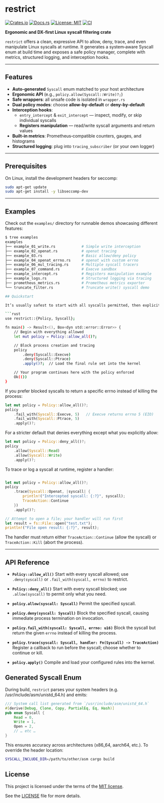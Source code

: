# restrict

[![Crates.io](https://img.shields.io/crates/v/restrict.svg)](https://crates.io/crates/restrict)
[![Docs.rs](https://docs.rs/restrict/badge.svg)](https://docs.rs/restrict)
[![License: MIT](https://img.shields.io/badge/license-MIT-blue.svg)](LICENSE)
[![CI](https://github.com/x0rw/restrict/actions/workflows/rust.yml/badge.svg)](https://github.com/x0rw/restrict/actions/workflows/rust.yml)


**Ergonomic and DX-first Linux syscall filtering crate**

`restrict` offers a clean, expressive API to allow, deny, trace, and even manipulate Linux syscalls at runtime. It generates a system‑aware Syscall enum at build time and exposes a safe policy manager, complete with metrics, structured logging, and interception hooks.

---

## Features

- **Auto‑generated** `Syscall` enum matched to your host architecture  
- **Ergonomic API** (e.g., `policy.allow(Syscall::Write)?;`)  
- **Safe wrappers**: all unsafe code is isolated in `wrapper.rs`  
- **Dual policy modes**: choose **allow‑by‑default** or **deny‑by‑default**  
- **Interception hooks**:  
  - `entry_intercept` & `exit_intercept` — inspect, modify, or skip individual syscalls  
  - **Registers manipulation** — read/write syscall arguments and return values  
- **Built‑in metrics**: Prometheus‑compatible counters, gauges, and histograms  
- **Structured logging**: plug into `tracing_subscriber` (or your own logger)  

---

## Prerequisites

On Linux, install the development headers for seccomp:

```bash
sudo apt-get update
sudo apt-get install -y libseccomp-dev
```

---

## Examples

Check out the `examples/` directory for runnable demos showcasing different features:

```bash
$ tree examples
examples
├── example_01_write.rs            # Simple write interception
├── example_02_openat.rs           # openat tracing
├── example_03.rs                  # Basic allow/deny policy
├── example_04_openat_errno.rs     # openat with custom errno
├── example_06_mul_tracing.rs      # Multiple syscall tracers
├── example_07_command.rs          # Execve sandbox
├── example_intercept.rs           # Registers manipulation example
├── example_logs.rs                # Structured logging via tracing
├── prometheus_metrics.rs          # Prometheus metrics exporter
└── truncate_filter.rs             # Truncate write() syscall demo

## Quickstart

It’s usually safest to start with all syscalls permitted, then explicitly block the ones you don’t want:

```rust
use restrict::{Policy, Syscall};

fn main() -> Result<(), Box<dyn std::error::Error>> {
    // Begin with everything allowed
    let mut policy = Policy::allow_all()?;

    // Block process creation and tracing
    policy
        .deny(Syscall::Execve)
        .deny(Syscall::Ptrace)
        .apply()?;  // Load the final rule set into the kernel

    // Your program continues here with the policy enforced
    Ok(())
}
```

If you prefer blocked syscalls to return a specific errno instead of killing the process:

```rust
let mut policy = Policy::allow_all()?;
policy
    .fail_with(Syscall::Execve, 5)   // Execve returns errno 5 (EIO)
    .fail_with(Syscall::Ptrace, 5)
    .apply()?;
```

For a stricter default that denies everything except what you explicitly allow:

```rust
let mut policy = Policy::deny_all()?;
policy
    .allow(Syscall::Read)
    .allow(Syscall::Write)
    .apply()?;
```

To trace or log a syscall at runtime, register a handler:

```rust

let mut policy = Policy::allow_all()?;
policy
    .trace(Syscall::Openat, |syscall| {
        println!("Intercepted syscall: {:?}", syscall);
        TraceAction::Continue
    })
    .apply()?;

// Attempt to open a file; your handler will run first
let result = fs::File::open("test.txt");
println!("File open result: {:?}", result);

```

The handler must return either `TraceAction::Continue` (allow the syscall) or `TraceAction::Kill` (abort the process).

---

## API Reference

* **`Policy::allow_all()`**
  Start with every syscall allowed; use `.deny(syscall)` or `.fail_with(syscall, errno)` to restrict.

* **`Policy::deny_all()`**
  Start with every syscall blocked; use `.allow(syscall)` to permit only what you need.

* **`policy.allow(syscall: Syscall)`**
  Permit the specified syscall.

* **`policy.deny(syscall: Syscall)`**
  Block the specified syscall, causing immediate process termination on invocation.

* **`policy.fail_with(syscall: Syscall, errno: u16)`**
  Block the syscall but return the given `errno` instead of killing the process.

* **`policy.trace(syscall: Syscall, handler: Fn(Syscall) -> TraceAction)`**
  Register a callback to run before the syscall; choose whether to continue or kill.

* **`policy.apply()`**
  Compile and load your configured rules into the kernel.


## Generated Syscall Enum
During build, `restrict` parses your system headers (e.g. /usr/include/asm/unistd_64.h) and emits:
```rust
/// System call list generated from `/usr/include/asm/unistd_64.h`
#[derive(Debug, Clone, Copy, PartialEq, Eq, Hash)]
pub enum Syscall {
    Read = 0,
    Write = 1,
    Open = 2,
    // … etc …
}
```

This ensures accuracy across architectures (x86_64, aarch64, etc.).
To override the header location:

```sh
SYSCALL_INCLUDE_DIR=/path/to/other/asm cargo build
```

## License

This project is licensed under the terms of the [MIT license](LICENSE).

See the [LICENSE](LICENSE) file for more details.
